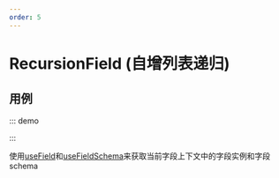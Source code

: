 ```yaml
---
order: 5
---
```


# RecursionField (自增列表递归)

## 用例

::: demo
<template>
  <FormProvider :form="form">
    <SchemaField>
      <SchemaArrayField name="custom" x-component="ArrayItems">
        <SchemaObjectField>
          <SchemaStringField name="input" x-component="Input" />
        </SchemaObjectField>
      </SchemaArrayField>
    </SchemaField>
  </FormProvider>
</template>

<script>
import { defineComponent, h } from '@vue/composition-api'
// or "import { defineComponent, h } from 'vue'" if using vue3
import { Input, Button, Space } from 'ant-design-vue'
import { createForm } from '@formily/core'
import { FormProvider, createSchemaField, RecursionField, useField, useFieldSchema, observer } from '@formily/vue'
import 'ant-design-vue/dist/antd.css'

const ArrayItems = observer(defineComponent({
  props: ['value', 'disabled', 'readOnly'],
  setup (props) {
    const fieldRef = useField()
    const schemaRef = useFieldSchema()

    return () => {
      const field = fieldRef.value
      const schema = schemaRef.value
      const items = props.value?.map((item, index) => {
        return h('div', { key: item.id, style: { marginBottom: '10px' } }, [
          h(Space, [
            // params of render function is different in vue3
            h(RecursionField, { props: { schema: schema.items, name: index } }),
            h(Button, { on: { click: () => field.remove(index) } }, ['Remove']),
          ])
        ])
      })
      const button = h(Button, { on: { click: () => field.push({ id: Date.now() }) } }, ['Add'])
      return h('div', [items, button])
    }
  },
}))

const { SchemaField, SchemaStringField, SchemaArrayField, SchemaObjectField } = createSchemaField({
  components: {
    ArrayItems,
    Input,
  },
})

export default {
  components: { FormProvider, SchemaField, SchemaStringField, SchemaArrayField, SchemaObjectField },
  data() {
    return {
      form: createForm()
    }
  }
}
</script>

:::

使用[useField](/api/hooks/use-field)和[useFieldSchema](/api/shared/use-field-schema)来获取当前字段上下文中的字段实例和字段 schema
